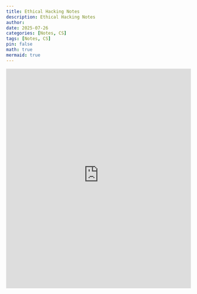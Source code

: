 ```yaml
---
title: Ethical Hacking Notes
description: Ethical Hacking Notes
author: 
date: 2025-07-26 
categories: [Notes, CS]
tags: [Notes, CS]
pin: false
math: true
mermaid: true
---
```


<iframe src="https://wahbakamaluddin.notion.site/ebd/44c0290fcb5a4fdfb32f2e9356b4ed2a" width="100%" height="600" frameborder="0" allowfullscreen />